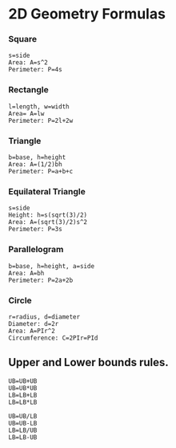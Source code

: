 # 2D Geometry Formulas

### Square
    s=side
    Area: A=s^2
    Perimeter: P=4s

### Rectangle
    l=length, w=width
    Area= A=lw
    Perimeter: P=2l+2w

### Triangle
    b=base, h=height
    Area: A=(1/2)bh
    Perimeter: P=a+b+c

### Equilateral Triangle
    s=side
    Height: h=s(sqrt(3)/2)
    Area: A=(sqrt(3)/2)s^2
    Perimeter: P=3s

### Parallelogram
    b=base, h=height, a=side
    Area: A=bh
    Perimeter: P=2a+2b

### Circle
    r=radius, d=diameter
    Diameter: d=2r
    Area: A=PIr^2
    Circumference: C=2PIr=PId

## Upper and Lower bounds rules.
    UB=UB+UB
    UB=UB*UB
    LB=LB+LB
    LB=LB*LB

    UB=UB/LB
    UB=UB-LB
    LB=LB/UB
    LB=LB-UB

